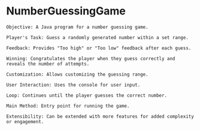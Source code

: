 # NumberGuessingGame
 
    Objective: A Java program for a number guessing game.
    
    Player's Task: Guess a randomly generated number within a set range.
    
    Feedback: Provides "Too high" or "Too low" feedback after each guess.
    
    Winning: Congratulates the player when they guess correctly and reveals the number of attempts.
    
    Customization: Allows customizing the guessing range.
    
    User Interaction: Uses the console for user input.
    
    Loop: Continues until the player guesses the correct number.
    
    Main Method: Entry point for running the game.
    
    Extensibility: Can be extended with more features for added complexity or engagement.
